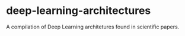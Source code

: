 # deep-learning-architectures
 A compilation of Deep Learning architetures found in scientific papers.
